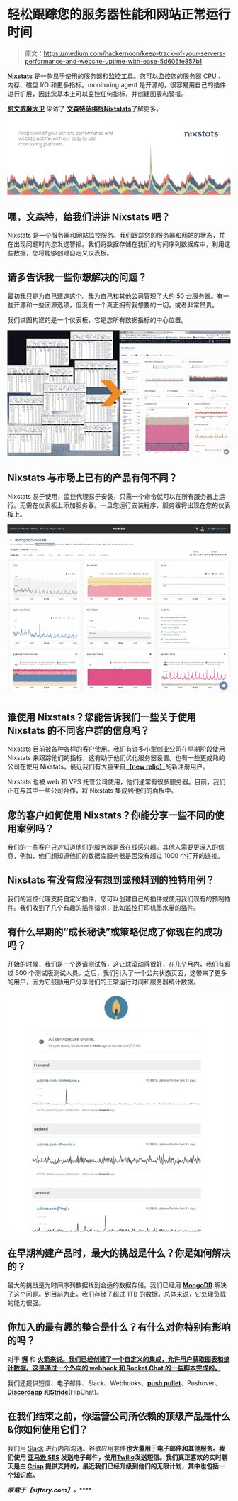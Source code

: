 # 轻松跟踪您的服务器性能和网站正常运行时间

> 原文：<https://medium.com/hackernoon/keep-track-of-your-servers-performance-and-website-uptime-with-ease-5d606fe857b1>

[**Nixstats**](https://nixstats.com/) 是一款易于使用的服务器和监控[工具](https://hackernoon.com/tagged/tool)。您可以监控您的服务器 [CPU](https://hackernoon.com/tagged/cpu) 、内存、磁盘 I/O 和更多指标。monitoring agent 是开源的，很容易用自己的插件进行扩展，因此您基本上可以监控任何指标，并创建图表和警报。

[**凯文威廉大卫**](https://twitter.com/kwdinc) 采访了 [**文森特范梅根**](https://www.linkedin.com/in/vincent-van-megen-bb6442a/)[**Nixtstats**](https://siftery.com/nixstats)了解更多。

![](img/f55440b6a4afdeab731f151c65c212e2.png)

## 嘿，文森特，给我们讲讲 Nixstats 吧？

Nixstats 是一个服务器和网站监控服务。我们跟踪您的服务器和网站的状态，并在出现问题时向您发送警报。我们将数据存储在我们的时间序列数据库中，利用这些数据，您将能够创建自定义仪表板。

## 请多告诉我一些你想解决的问题？

最初我只是为自己建造这个。我为自己和其他公司管理了大约 50 台服务器。有一些开源和一些闭源选项，但没有一个真正拥有我想要的一切，或者非常昂贵。

我们试图构建的是一个仪表板，它是您所有数据指标的中心位置。

![](img/cc5c750038565a12187a069fd6d1b916.png)

## Nixstats 与市场上已有的产品有何不同？

Nixstats 易于使用，监控代理易于安装，只需一个命令就可以在所有服务器上运行。无需在仪表板上添加服务器。一旦您运行安装程序，服务器将出现在您的仪表板上。

![](img/12c4e9fc79d9235142660a623097ec23.png)

## 谁使用 Nixstats？您能告诉我们一些关于使用 Nixstats 的不同客户群的信息吗？

Nixstats 目前被各种各样的客户使用。我们有许多小型创业公司在早期阶段使用 Nixstats 来跟踪他们的指标，这有助于他们优化服务器设置。也有一些更成熟的公司在使用 Nixstats，最近我们有大量来自[**【new relic】**](https://siftery.com/new-relic)的新注册用户。

Nixstats 也被 web 和 VPS 托管公司使用，他们通常有很多服务器。目前，我们正在与其中一些公司合作，将 Nixstats 集成到他们的面板中。

## 您的客户如何使用 Nixstats？你能分享一些不同的使用案例吗？

我们的一些客户只对知道他们的服务器是否在线感兴趣。其他人需要更深入的信息，例如，他们想知道他们的数据库服务器是否没有超过 1000 个打开的连接。

## Nixstats 有没有您没有想到或预料到的独特用例？

我们的监控代理支持自定义插件，您可以创建自己的插件或使用我们现有的预制插件。我们收到了几个有趣的插件请求，比如监控打印机墨水量的插件。

## 有什么早期的“成长秘诀”或策略促成了你现在的成功吗？

开始的时候，我们是一个邀请测试版，这让球滚动得很好，在几个月内，我们有超过 500 个测试版测试人员。之后，我们引入了一个公共状态页面，这带来了更多的用户，因为它鼓励用户分享他们的正常运行时间和服务器统计数据。

![](img/3c575e56da272f0e93b615bc96dddbfd.png)

## 在早期构建产品时，最大的挑战是什么？你是如何解决的？

最大的挑战是为时间序列数据找到合适的数据存储。我们已经用 [**MongoDB**](https://siftery.com/mongodb) 解决了这个问题。到目前为止，我们存储了超过 1TB 的数据，总体来说，它处理负载的能力很强。

## 你加入的最有趣的整合是什么？有什么对你特别有影响的吗？

对于 [**懈**](https://siftery.com/slack) 和 [**火箭来说。我们已经创建了一个自定义的集成，允许用户获取图表和统计数据。这是通过一个外向的 webhook 和 Rocket.Chat 的一些脚本完成的。**](https://siftery.com/rocketchat)

我们还提供短信、电子邮件、Slack、Webhooks、[**push pullet**](https://siftery.com/company/pushbullet)、Pushover、 [**Discordapp**](https://siftery.com/company/discordapp) 和[**Stride**](https://siftery.com/stride-by-atlassian)(HipChat)。

## 在我们结束之前，你运营公司所依赖的顶级产品是什么&你如何使用它们？

我们用 [Slack](https://medium.com/u/26d90a99f605?source=post_page-----5d606fe857b1--------------------------------) 进行内部沟通。谷歌应用套件[](https://siftery.com/g-suite-formerly-google-apps-for-work)**也大量用于电子邮件和其他服务。我们使用 [**亚马逊 SES**](https://siftery.com/amazon-ses) 发送电子邮件，使用[**Twilio**](https://siftery.com/twilio)**发送短信。我们真正喜欢的实时聊天是由 [**Crisp**](https://siftery.com/crisp) 提供支持的，最近我们已经升级到他们的无限计划，其中也包括一个知识库。****

*****原载于【siftery.com】[](https://siftery.com/stories/keep-track-of-your-servers-performance-and-website-uptime-with-ease)**。*******